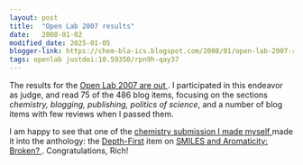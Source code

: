 ```yaml
---
layout: post
title:  "Open Lab 2007 results"
date:   2008-01-02
modified_date: 2025-01-05
blogger-link: https://chem-bla-ics.blogspot.com/2008/01/open-lab-2007-results.html
tags: openlab justdoi:10.59350/rpn9h-qay37
---
```


The results for the [Open Lab 2007 are out <i class="fa-solid fa-box-archive fa-xs"></i>](http://scienceblogs.com/clock/2008/01/open_lab_2007_the_winning_entr.php).
I participated in this endeavor as judge, and read 75 of the 486 blog items, focusing on the sections *chemistry,
blogging, publishing, politics of science*, and a number of blog items with few reviews when I passed them.

I am happy to see that one of the [chemistry submission I made myself <i class="fa-solid fa-recycle fa-xs"></i>](https://chem-bla-ics.linkedchemistry.info/2007/12/04/my-open-laboratory-2007-submissions.html)
made it into the anthology: the [Depth-First](http://depth-first.com/) item on
[SMILES and Aromaticity: Broken? <i class="fa-solid fa-recycle fa-xs"></i>](https://doi.org/10.59350/rpn9h-qay37).
Congratulations, Rich!
